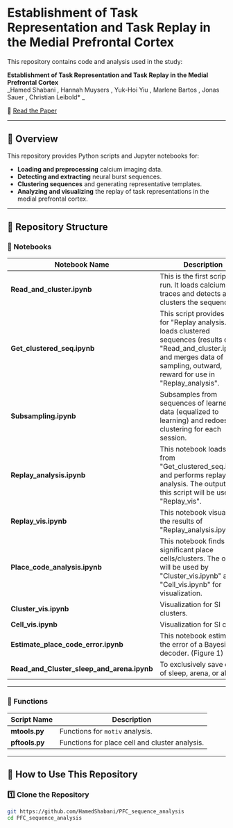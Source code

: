 # Establishment of Task Representation and Task Replay in the Medial Prefrontal Cortex

This repository contains code and analysis used in the study:

**Establishment of Task Representation and Task Replay in the Medial Prefrontal Cortex**  
_Hamed Shabani , Hannah Muysers , Yuk-Hoi Yiu , Marlene Bartos , Jonas Sauer , Christian Leibold* _

📄 [Read the Paper](https://www.)

---

## 📌 Overview

This repository provides Python scripts and Jupyter notebooks for:
- **Loading and preprocessing** calcium imaging data.
- **Detecting and extracting** neural burst sequences.
- **Clustering sequences** and generating representative templates.
- **Analyzing and visualizing** the replay of task representations in the medial prefrontal cortex.

---

## 📁 Repository Structure

### 📝 Notebooks

| Notebook Name | Description |
|--------------|-------------|
| **Read_and_cluster.ipynb** | This is the first script to run. It loads calcium traces and detects and clusters the sequences. |
| **Get_clustered_seq.ipynb** | This script provides data for "Replay analysis." It loads clustered sequences (results of "Read_and_cluster.ipynb") and merges data of sampling, outward, reward for use in "Replay_analysis". |
| **Subsampling.ipynb** | Subsamples from sequences of learned data (equalized to learning) and redoes clustering for each session. |
| **Replay_analysis.ipynb** | This notebook loads data from "Get_clustered_seq.ipynb" and performs replay analysis. The output of this script will be used by "Replay_vis". |
| **Replay_vis.ipynb** | This notebook visualizes the results of "Replay_analysis.ipynb". |
| **Place_code_analysis.ipynb** | This notebook finds significant place cells/clusters. The output will be used by "Cluster_vis.ipynb" and "Cell_vis.ipynb" for visualization. |
| **Cluster_vis.ipynb** | Visualization for SI clusters. |
| **Cell_vis.ipynb** | Visualization for SI cells. |
| **Estimate_place_code_error.ipynb** | This notebook estimates the error of a Bayesian decoder. (Figure 1) |
| **Read_and_Cluster_sleep_and_arena.ipynb** | To exclusively save data of sleep, arena, or all data. |

---

### 📌 Functions

| Script Name | Description |
|------------|-------------|
| **mtools.py** | Functions for `motiv` analysis. |
| **pftools.py** | Functions for place cell and cluster analysis. |

---

## 🚀 How to Use This Repository

### 1️⃣ Clone the Repository
```bash
git https://github.com/HamedShabani/PFC_sequence_analysis
cd PFC_sequence_analysis
